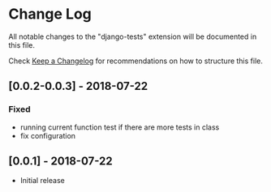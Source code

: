 # Change Log
All notable changes to the "django-tests" extension will be documented in this file.

Check [Keep a Changelog](http://keepachangelog.com/) for recommendations on how to structure this file.

## [0.0.2-0.0.3] - 2018-07-22
### Fixed
 - running current function test if there are more tests in class
 - fix configuration

## [0.0.1] - 2018-07-22
- Initial release